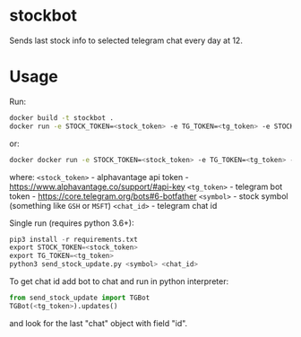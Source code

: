 # stockbot
Sends last stock info to selected telegram chat every day at 12.

# Usage
Run:
```bash
docker build -t stockbot .
docker run -e STOCK_TOKEN=<stock_token> -e TG_TOKEN=<tg_token> -e STOCK_SYMBOL=<symbol> -e TG_CHAT=<chat_id> -t stockbot
```
or:
```bash
docker docker run -e STOCK_TOKEN=<stock_token> -e TG_TOKEN=<tg_token> -e STOCK_SYMBOL=<symbol> -e TG_CHAT=<chat_id> -t dront/stockbot:latest
```
where:
`<stock_token>` - alphavantage api token - https://www.alphavantage.co/support/#api-key
`<tg_token>` - telegram bot token - https://core.telegram.org/bots#6-botfather
`<symbol>` - stock symbol (something like `GSH` or `MSFT`)
`<chat_id>` - telegram chat id

Single run (requires python 3.6+):
```python
pip3 install -r requirements.txt
export STOCK_TOKEN=<stock_token>
export TG_TOKEN=<tg_token>
python3 send_stock_update.py <symbol> <chat_id>
```

To get chat id add bot to chat and run in python interpreter:
```python
from send_stock_update import TGBot
TGBot(<tg_token>).updates()
```
and look for the last "chat" object with field "id".
